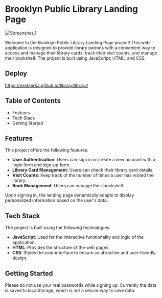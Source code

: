 # Brooklyn Public Library Landing Page

![Screenshot_1](https://github.com/nestserka/library/assets/78704791/f7930b44-30df-457f-8459-403e29af8575)



Welcome to the Brooklyn Public Library Landing Page project! This web application is designed to provide library patrons with a convenient way to access and manage their library cards, track their visit counts, and manage their bookshelf. The project is built using JavaScript, HTML, and CSS.

## Deploy
https://nestserka.github.io/library/library/

## Table of Contents
- Features
- Tech Stack
- Getting Started

## Features
This project offers the following features:

- **User Authentication**: Users can sign in or create a new account with a login form and sign-up form.
- **Library Card Management**: Users can check their library card details.
- **Visit Counts**: Keep track of the number of times a user has visited the library.
- **Book Management**: Users can manage their bookshelf.

Upon signing in, the landing page dynamically adapts to display personalized information based on the user's data.

## Tech Stack
The project is built using the following technologies:

- **JavaScript**: Used for the interactive functionality and logic of the application.
- **HTML**: Provides the structure of the web pages.
- **CSS**: Styles the user interface to ensure an attractive and user-friendly design.

## Getting Started
Please do not use your real passwords while signing up. Currently the data is saved to localStorage, which is not a secure way to save data.
